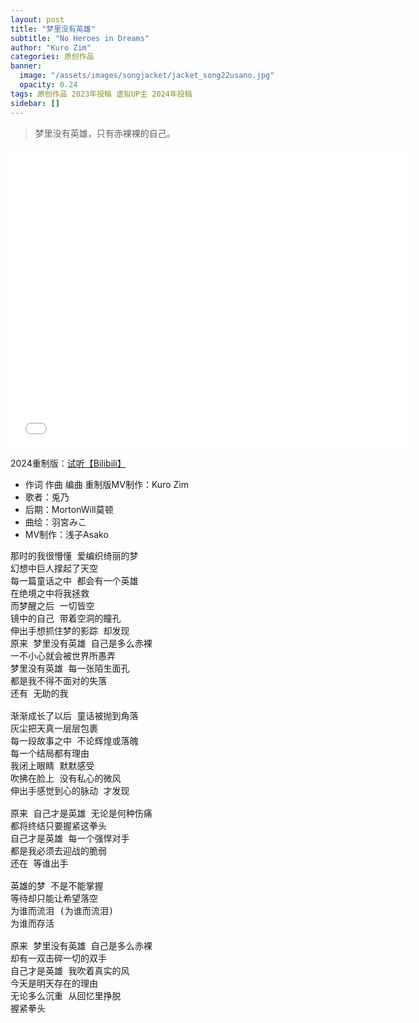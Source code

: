 ```yaml
---
layout: post
title: "梦里没有英雄"
subtitle: "No Heroes in Dreams"
author: "Kuro Zim"
categories: 原创作品
banner: 
  image: "/assets/images/songjacket/jacket_song22usano.jpg"
  opacity: 0.24
tags: 原创作品 2023年投稿 虚拟UP主 2024年投稿
sidebar: []
---
```


> 梦里没有英雄，只有赤裸裸的自己。

<iframe src="//www.acfun.cn/player/ac43138665" width="640" height="480" frameborder="0" scrolling="no" allowfullscreen></iframe>

2024重制版：[试听【Bilibili】](https://www.bilibili.com/video/BV1kXYseJE5g/)

* 作词 作曲 编曲 重制版MV制作：Kuro Zim
* 歌者：兎乃
* 后期：MortonWill莫顿
* 曲绘：羽宮みこ
* MV制作：浅子Asako

<pre>
那时的我很懵懂 爱编织绮丽的梦
幻想中巨人撑起了天空
每一篇童话之中 都会有一个英雄
在绝境之中将我拯救
而梦醒之后 一切皆空
镜中的自己 带着空洞的瞳孔
伸出手想抓住梦的影踪 却发现
原来 梦里没有英雄 自己是多么赤裸
一不小心就会被世界所愚弄
梦里没有英雄 每一张陌生面孔
都是我不得不面对的失落
还有 无助的我

渐渐成长了以后 童话被抛到角落
灰尘把天真一层层包裹
每一段故事之中 不论辉煌或落魄
每一个结局都有理由
我闭上眼睛 默默感受
吹拂在脸上 没有私心的微风
伸出手感觉到心的脉动 才发现

原来 自己才是英雄 无论是何种伤痛
都将终结只要握紧这拳头
自己才是英雄 每一个强悍对手
都是我必须去迎战的脆弱
还在 等谁出手

英雄的梦 不是不能掌握
等待却只能让希望落空
为谁而流泪 (为谁而流泪)
为谁而存活

原来 梦里没有英雄 自己是多么赤裸
却有一双击碎一切的双手
自己才是英雄 我吹着真实的风
今天是明天存在的理由
无论多么沉重 从回忆里挣脱
握紧拳头</pre>